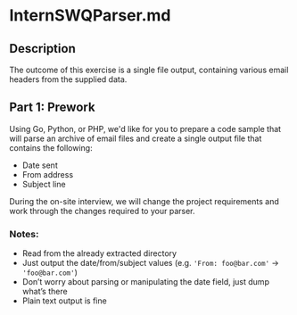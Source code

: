 # InternSWQParser.md

## Description

The outcome of this exercise is a single file output, containing various email headers from the supplied data.

## Part 1: Prework
Using Go, Python, or PHP, we'd like for you to prepare a code sample that will parse an archive of email files and create a single output file that contains the following:

* Date sent
* From address
* Subject line

During the on-site interview, we will change the project requirements and work through the changes required to your parser.

### Notes:
* Read from the already extracted directory
* Just output the date/from/subject values (e.g. ```'From: foo@bar.com'``` -> ```'foo@bar.com'```)
* Don’t worry about parsing or manipulating the date field, just dump what’s there
* Plain text output is fine